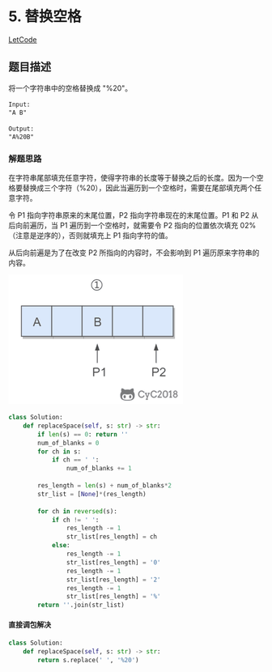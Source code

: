 # 5. 替换空格

[LetCode](https://leetcode-cn.com/problems/ti-huan-kong-ge-lcof/)

## 题目描述

将一个字符串中的空格替换成 "%20"。

```text
Input:
"A B"

Output:
"A%20B"
```

### 解题思路

在字符串尾部填充任意字符，使得字符串的长度等于替换之后的长度。因为一个空格要替换成三个字符（%20），因此当遍历到一个空格时，需要在尾部填充两个任意字符。

令 P1 指向字符串原来的末尾位置，P2 指向字符串现在的末尾位置。P1 和 P2 从后向前遍历，当 P1 遍历到一个空格时，就需要令 P2 指向的位置依次填充 02%（注意是逆序的），否则就填充上 P1 指向字符的值。

从后向前遍是为了在改变 P2 所指向的内容时，不会影响到 P1 遍历原来字符串的内容。

![算法实现原理](../pics/6980aef0-debe-4b4b-8da5-8b1befbc1408.gif)

```python
class Solution:
    def replaceSpace(self, s: str) -> str:
        if len(s) == 0: return ''
        num_of_blanks = 0
        for ch in s:
            if ch == ' ':
                num_of_blanks += 1

        res_length = len(s) + num_of_blanks*2
        str_list = [None]*(res_length)

        for ch in reversed(s):
            if ch != ' ':
                res_length -= 1
                str_list[res_length] = ch
            else:
                res_length -= 1
                str_list[res_length] = '0'
                res_length -= 1
                str_list[res_length] = '2'
                res_length -= 1
                str_list[res_length] = '%'
        return ''.join(str_list)
```

#### 直接调包解决

```python
class Solution:
    def replaceSpace(self, s: str) -> str:
        return s.replace(' ', '%20')
```
